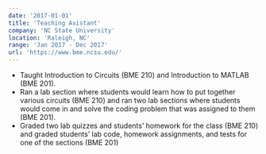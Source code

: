 ```yaml
---
date: '2017-01-01'
title: 'Teaching Asistant'
company: 'NC State University'
location: 'Raleigh, NC'
range: 'Jan 2017 - Dec 2017'
url: 'https://www.bme.ncsu.edu/'
---
```


- Taught Introduction to Circuits (BME 210) and Introduction to MATLAB (BME 201).
- Ran a lab section where students would learn how to put together various circuits (BME 210) and ran two lab sections where students would come in and solve the coding problem that was assigned to them (BME 201).
- Graded two lab quizzes and students’ homework for the class (BME 210) and graded students’ lab code, homework assignments, and tests for one of the sections (BME 201)
